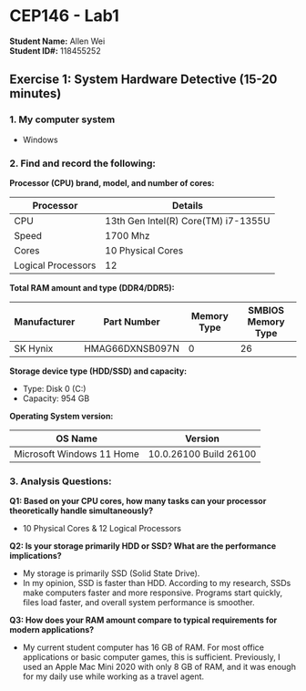 # CEP146 - Lab1

**Student Name:** Allen Wei  
**Student ID#:** 118455252

## Exercise 1: System Hardware Detective (15-20 minutes)

### 1. My computer system
- Windows

### 2. Find and record the following:

**Processor (CPU) brand, model, and number of cores:**

| Processor | Details |
|-----------|---------|
| CPU       | 13th Gen Intel(R) Core(TM) i7-1355U |
| Speed     | 1700 Mhz |
| Cores     | 10 Physical Cores |
| Logical Processors | 12 |

**Total RAM amount and type (DDR4/DDR5):**

| Manufacturer | Part Number | Memory Type | SMBIOS Memory Type |
|--------------|------------|-------------|------------------|
| SK Hynix     | HMAG66DXNSB097N | 0 | 26 |

**Storage device type (HDD/SSD) and capacity:**

- Type: Disk 0 (C:)  
- Capacity: 954 GB  

**Operating System version:**

| OS Name | Version |
|---------|---------|
| Microsoft Windows 11 Home | 10.0.26100 Build 26100 |

### 3. Analysis Questions:

**Q1: Based on your CPU cores, how many tasks can your processor theoretically handle simultaneously?**  
- 10 Physical Cores & 12 Logical Processors

**Q2: Is your storage primarily HDD or SSD? What are the performance implications?**  
- My storage is primarily SSD (Solid State Drive).  
- In my opinion, SSD is faster than HDD. According to my research, SSDs make computers faster and more responsive. Programs start quickly, files load faster, and overall system performance is smoother.

**Q3: How does your RAM amount compare to typical requirements for modern applications?**  
- My current student computer has 16 GB of RAM. For most office applications or basic computer games, this is sufficient. Previously, I used an Apple Mac Mini 2020 with only 8 GB of RAM, and it was enough for my daily use while working as a travel agent.
